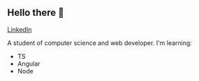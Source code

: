 ## Hello there 👊

[LinkedIn](https://www.linkedin.com/in/pedro-mesquita-maia-5381a320a/)

A student of computer science and web developer.
I'm learning:
<ul>
  <li>TS</li>
  <li>Angular</li>
  <li>Node</li>
</ul>



